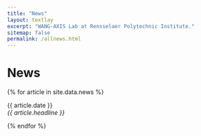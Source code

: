 ```yaml
---
title: "News"
layout: textlay
excerpt: "WANG-AXIS Lab at Rensselaer Polytechnic Institute."
sitemap: false
permalink: /allnews.html
---
```


# News

{% for article in site.data.news %}
<p>{{ article.date }} <br>
<em>{{ article.headline }}</em></p>
{% endfor %}
